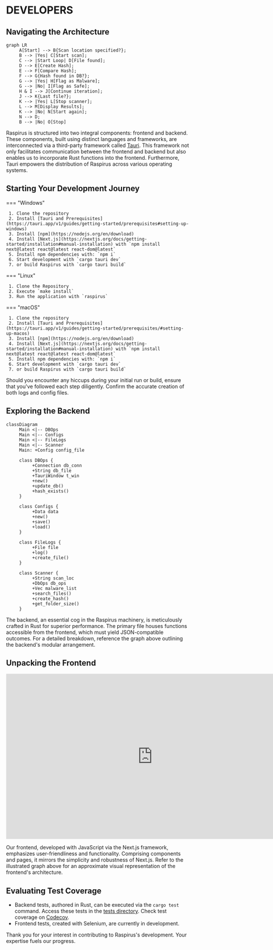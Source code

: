 # DEVELOPERS

## Navigating the Architecture

``` mermaid
graph LR
     A[Start] --> B{Scan location specified?};
     B --> |Yes| C[Start scan];
     C --> |Start Loop| D[File found];
     D --> E[Create Hash];
     E --> F[Compare Hash];
     F --> G{Hash found in DB?};
     G --> |Yes| H[Flag as Malware];
     G --> |No| I[Flag as Safe];
     H & I --> J[Continue iteration];
     J --> K{Last file?};
     K --> |Yes| L[Stop scanner];
     L --> M[Display Results];
     K --> |No| N[Start again];
     N --> D;
     B --> |No| O[Stop]
```


Raspirus is structured into two integral components: frontend and backend. These components, built using distinct languages and frameworks, are interconnected via a third-party framework called [Tauri](https://tauri.app/). This framework not only facilitates communication between the frontend and backend but also enables us to incorporate Rust functions into the frontend. Furthermore, Tauri empowers the distribution of Raspirus across various operating systems.

## Starting Your Development Journey

=== "Windows"

     1. Clone the repository
     2. Install [Tauri and Prerequisites](https://tauri.app/v1/guides/getting-started/prerequisites#setting-up-windows)
     3. Install [npm](https://nodejs.org/en/download)
     4. Install [Next.js](https://nextjs.org/docs/getting-started/installation#manual-installation) with `npm install next@latest react@latest react-dom@latest`
     5. Install npm dependencies with: `npm i`
     6. Start development with `cargo tauri dev`
     7. or build Raspirus with `cargo tauri build`

=== "Linux"

     1. Clone the Repository
     2. Execute `make install`
     3. Run the application with `raspirus`

=== "macOS"

     1. Clone the repository
     2. Install [Tauri and Prerequisites](https://tauri.app/v1/guides/getting-started/prerequisites/#setting-up-macos)
     3. Install [npm](https://nodejs.org/en/download)
     4. Install [Next.js](https://nextjs.org/docs/getting-started/installation#manual-installation) with `npm install next@latest react@latest react-dom@latest`
     5. Install npm dependencies with: `npm i`
     6. Start development with `cargo tauri dev`
     7. or build Raspirus with `cargo tauri build`

Should you encounter any hiccups during your initial run or build, ensure that you've followed each step diligently. Confirm the accurate creation of both logs and config files.

## Exploring the Backend

```mermaid
classDiagram
     Main <|-- DBOps
     Main <|-- Configs
     Main <|-- FileLogs
     Main <|-- Scanner
     Main: +Config config_file

     class DBOps {
          +Connection db_conn
          +String db_file
          +TauriWindow t_win
          +new()
          +update_db()
          +hash_exists()
     }

     class Configs {
          +Data data
          +new()
          +save()
          +load()
     }

     class FileLogs {
          +File file
          +log()
          +create_file()
     }

     class Scanner {
          +String scan_loc
          +DbOps db_ops
          +Vec malware_list
          +search_files()
          +create_hash()
          +get_folder_size()
     }
```

The backend, an essential cog in the Raspirus machinery, is meticulously crafted in Rust for superior performance. The primary file houses functions accessible from the frontend, which must yield JSON-compatible outcomes. For a detailed breakdown, reference the graph above outlining the backend's modular arrangement.

## Unpacking the Frontend

<iframe title="The original Raspirus project on Figma" style="border: 1px solid rgba(0, 0, 0, 0.1);" width="800" height="450" src="https://www.figma.com/embed?embed_host=share&url=https%3A%2F%2Fwww.figma.com%2Ffile%2FpkgpwieNbhYiOi4Gz6Uyt6%2FRaspirus%3Fnode-id%3D0%253A1%26t%3DGr4YG3Ynv24YVlz2-1" allowfullscreen></iframe>

Our frontend, developed with JavaScript via the Next.js framework, emphasizes user-friendliness and functionality. Comprising components and pages, it mirrors the simplicity and robustness of Next.js. Refer to the illustrated graph above for an approximate visual representation of the frontend's architecture.

## Evaluating Test Coverage

- Backend tests, authored in Rust, can be executed via the `cargo test` command. Access these tests in the [tests directory](https://github.com/Raspirus/Raspirus/tree/main/src-tauri%2Fsrc%2Ftests). Check test coverage on [Codecov](https://app.codecov.io/gh/Raspirus/Raspirus).
- Frontend tests, created with Selenium, are currently in development.

Thank you for your interest in contributing to Raspirus's development. Your expertise fuels our progress.